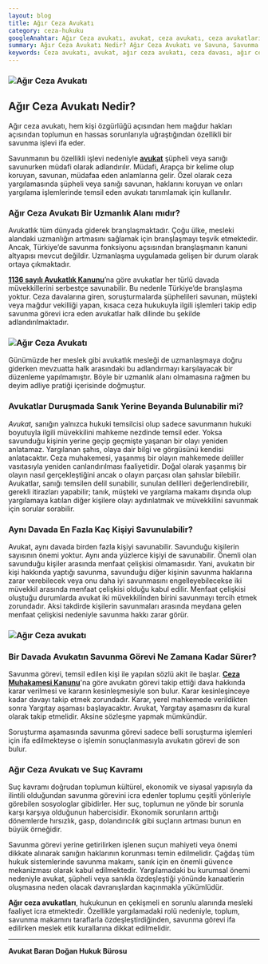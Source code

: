 ```yaml
---
layout: blog
title: Ağır Ceza Avukatı
category: ceza-hukuku
googleAnahtar: Ağır Ceza avukatı, avukat, ceza avukatı, ceza avukatları, ağır ceza avukatları, istanbul ceza avukatı
summary: Ağır Ceza Avukatı Nedir? Ağır Ceza Avukatı ve Savuna, Savunma Görevinin Başlaması ve Bitmesi, Savunma İşlevi ve Suç gibi kavramlar özetlenmiştir.
keywords: Ceza avukatı, avukat, ağır ceza avukatı, ceza davası, ağır ceza avukatları, istanbul ceza avukatı
---
```


### ![Ağır Ceza Avukatı](https://camo.githubusercontent.com/84f7c716f82f119b4f5c8f4746caa9131cf144ad/687474703a2f2f692e68697a6c69726573696d2e636f6d2f3945454e4f5a2e6a7067 "Ağır Ceza Avukatı")

## Ağır Ceza  Avukatı Nedir?


Ağır ceza avukatı, hem kişi özgürlüğü açısından hem mağdur hakları açısından toplumun en hassas sorunlarıyla uğraştığından özellikli bir savunma işlevi ifa eder. 

Savunmanın bu özellikli işlevi nedeniyle [**avukat**](https://tr.wikipedia.org/wiki/Avukat) şüpheli veya sanığı savunurken müdafi olarak adlandırılır. Müdafi, Arapça bir kelime olup koruyan, savunan, müdafaa eden anlamlarına gelir. Özel olarak ceza yargılamasında şüpheli veya sanığı savunan, haklarını koruyan ve onları yargılama işlemlerinde temsil eden avukatı tanımlamak için kullanılır.



### Ağır Ceza Avukatı Bir Uzmanlık Alanı mıdır?

Avukatlık tüm dünyada giderek branşlaşmaktadır. Çoğu ülke, mesleki alandaki uzmanlığın artmasını sağlamak için branşlaşmayı teşvik etmektedir. Ancak, Türkiye’de savunma fonksiyonu açsısından branşlaşmanın kanuni altyapısı mevcut değildir. Uzmanlaşma uygulamada gelişen bir durum olarak ortaya çıkmaktadır.

 [**1136 sayılı Avukatlık Kanunu**](http://www.mevzuat.gov.tr/Metin.Aspx?MevzuatKod=1.5.1136&MevzuatIliski=0&sourceXmlSearch=amme%20alacaklar%C4%B1n%C4%B1n%20tahsil%20usul%C3%BC%20hakk%C4%B1nda%20kanun)’na göre avukatlar her türlü davada müvekkillerini serbestçe savunabilir. Bu nedenle Türkiye’de branşlaşma yoktur. Ceza davalarına giren, soruşturmalarda şüphelileri savunan, müşteki veya mağdur vekilliği yapan, kısaca ceza hukukuyla ilgili işlemleri takip edip savunma görevi icra eden avukatlar halk dilinde bu şekilde adlandırılmaktadır.


### ![Ağır Ceza Avukatı](https://camo.githubusercontent.com/611de88e16b524cca22e85c261f6a971a00b29ca/687474703a2f2f692e68697a6c69726573696d2e636f6d2f6144396a39322e6a7067 "Ağır Ceza Avukatı")

Günümüzde her meslek gibi avukatlık mesleği de uzmanlaşmaya doğru giderken mevzuatta halk arasındaki bu adlandırmayı karşılayacak bir düzenleme yapılmamıştır. Böyle bir uzmanlık alanı olmamasına rağmen bu deyim adliye pratiği içerisinde doğmuştur. 



### Avukatlar Duruşmada Sanık Yerine Beyanda Bulunabilir mi?


*Avukat,* sanığın yalnızca hukuki temsilcisi olup sadece savunmanın  hukuki boyutuyla ilgili müvekkilini mahkeme nezdinde temsil eder. Yoksa savunduğu kişinin yerine geçip geçmişte yaşanan bir olayı yeniden anlatamaz. Yargılanan şahıs, olaya dair bilgi ve görgüsünü kendisi anlatacaktır. Ceza muhakemesi, yaşanmış bir olayın mahkemede deliller vasıtasıyla yeniden canlandırılması faaliyetidir. Doğal olarak yaşanmış bir olayın nasıl gerçekleştiğini ancak o olayın parçası olan şahıslar bilebilir. Avukatlar, sanığı temsilen delil sunabilir, sunulan delilleri değerlendirebilir, gerekli itirazları yapabilir; tanık, müşteki ve yargılama makamı dışında olup yargılamaya katılan diğer kişilere olayı aydınlatmak ve müvekkilini savunmak için sorular sorabilir.



###  Aynı Davada En Fazla Kaç Kişiyi Savunulabilir?


Avukat, aynı davada birden fazla kişiyi savunabilir. Savunduğu kişilerin sayısının önemi yoktur. Aynı anda yüzlerce kişiyi de savunabilir. Önemli olan savunduğu kişiler arasında menfaat çelişkisi olmamasıdır. Yani, avukatın bir kişi hakkında yaptığı savunma, savunduğu diğer kişinin savunma haklarına zarar verebilecek veya onu daha iyi savunmasını engelleyebilecekse iki müvekkil arasında menfaat çelişkisi olduğu kabul edilir. Menfaat çelişkisi oluştuğu durumlarda avukat iki müvekkilinden birini savunmayı tercih etmek zorundadır. Aksi takdirde kişilerin savunmaları arasında meydana gelen menfaat çelişkisi nedeniyle savunma hakkı zarar görür.


### ![Ağır Ceza avukatı](https://camo.githubusercontent.com/aa0b54df6cca8736e952ea1cd5ac8d831a007d38/687474703a2f2f692e68697a6c69726573696d2e636f6d2f3361723952352e6a7067 "Ağır Ceza Avukatı")


### Bir Davada Avukatın Savunma Görevi Ne Zamana Kadar Sürer?


Savunma görevi, temsil edilen kişi ile yapılan sözlü akit ile başlar. [**Ceza Muhakamesi Kanunu**](http://www.ceza-bb.adalet.gov.tr/mevzuat/5271.htm)'na göre avukatın görevi takip ettiği dava hakkında karar verilmesi ve kararın kesinleşmesiyle son bulur. Karar kesinleşinceye kadar davayı takip etmek zorundadır. Karar, yerel mahkemede verildikten sonra Yargıtay aşaması başlayacaktır. Avukat, Yargıtay aşamasını da kural olarak takip etmelidir. Aksine sözleşme yapmak mümkündür.

Soruşturma aşamasında savunma görevi sadece belli soruşturma işlemleri için ifa edilmekteyse o işlemin sonuçlanmasıyla avukatın görevi de son bulur.


### Ağır Ceza Avukatı ve Suç Kavramı


Suç kavramı doğrudan toplumun kültürel, ekonomik ve siyasal yapısıyla da ilintili olduğundan savunma görevini icra edenler toplumu çeşitli yönleriyle görebilen sosyologlar gibidirler. Her suç, toplumun ne yönde bir sorunla karşı karşıya olduğunun habercisidir. Ekonomik sorunların arttığı dönemlerde hırsızlık, gasp, dolandırıcılık gibi suçların artması bunun en büyük örneğidir.

Savunma görevi yerine getirilirken işlenen suçun mahiyeti veya önemi dikkate alınarak sanığın haklarının korunması temin edilmelidir.  Çağdaş tüm hukuk sistemlerinde savunma makamı, sanık için en önemli güvence mekanizması olarak kabul edilmektedir. Yargılamadaki bu kurumsal önemi nedeniyle avukat, şüpheli veya sanıkla özdeşleştiği yönünde kanaatlerin oluşmasına neden olacak davranışlardan kaçınmakla yükümlüdür.

**Ağır ceza avukatları**, hukukunun en çekişmeli en sorunlu alanında mesleki faaliyet icra etmektedir. Özellikle  yargılamadaki rolü nedeniyle, toplum, savunma makamını taraflarla özdeşleştirdiğinden, savunma görevi ifa edilirken meslek etik kurallarına dikkat edilmelidir.

______________________________________________________________________________________________________________________________________

**Avukat Baran Doğan Hukuk Bürosu**

